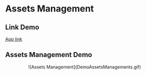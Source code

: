 ﻿# Assets Management
## Link Demo
[App link](https://fierce-shore-67820.herokuapp.com/)
## Assets Management Demo
<p align="center">
![Assets Management](DemoAssetsManagements.gif)
</p>  
